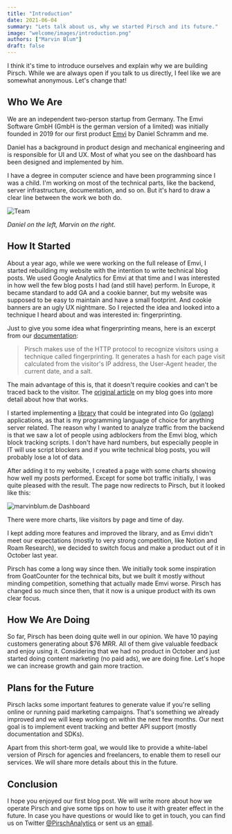 ```yaml
---
title: "Introduction"
date: 2021-06-04
summary: "Lets talk about us, why we started Pirsch and its future."
image: "welcome/images/introduction.png"
authors: ["Marvin Blum"]
draft: false
---
```


I think it's time to introduce ourselves and explain why we are building Pirsch. While we are always open if you talk to us directly, I feel like we are somewhat anonymous. Let's change that!

## Who We Are

We are an independent two-person startup from Germany. The Emvi Software GmbH (GmbH is the german version of a limited) was initially founded in 2019 for our first product [Emvi](https://emvi.com/) by Daniel Schramm and me.

Daniel has a background in product design and mechanical engineering and is responsible for UI and UX. Most of what you see on the dashboard has been designed and implemented by him.

I have a degree in computer science and have been programming since I was a child. I'm working on most of the technical parts, like the backend, server infrastructure, documentation, and so on. But it's hard to draw a clear line between the work we both do.

![Team](/blog/posts/introduction/team.png)

*Daniel on the left, Marvin on the right.*

## How It Started

About a year ago, while we were working on the full release of Emvi, I started rebuilding my website with the intention to write technical blog posts. We used Google Analytics for Emvi at that time and I was interested in how well the few blog posts I had (and still have) perform. In Europe, it became standard to add GA and a cookie banner, but my website was supposed to be easy to maintain and have a small footprint. And cookie banners are an ugly UX nightmare. So I rejected the idea and looked into a technique I heard about and was interested in: fingerprinting.

Just to give you some idea what fingerprinting means, here is an excerpt from our [documentation](https://docs.pirsch.io/):

> Pirsch makes use of the HTTP protocol to recognize visitors using a technique called fingerprinting. It generates a hash for each page visit calculated from the visitor's IP address, the User-Agent header, the current date, and a salt.

The main advantage of this is, that it doesn't require cookies and can't be traced back to the visitor. The [original article](https://marvinblum.de/blog/server-side-tracking-without-cookies-in-go-OxdzmGZ1Bl) on my blog goes into more detail about how that works.

I started implementing a [library](https://github.com/pirsch-analytics/pirsch) that could be integrated into Go ([golang](https://golang.org/)) applications, as that is my programming language of choice for anything server related. The reason why I wanted to analyze traffic from the backend is that we saw a lot of people using adblockers from the Emvi blog, which block tracking scripts. I don't have hard numbers, but especially people in IT will use script blockers and if you write technical blog posts, you will probably lose a lot of data.

After adding it to my website, I created a page with some charts showing how well my posts performed. Except for some bot traffic initially, I was quite pleased with the result. The page now redirects to Pirsch, but it looked like this:

![marvinblum.de Dashboard](/blog/posts/introduction/charts.png)

There were more charts, like visitors by page and time of day.

I kept adding more features and improved the library, and as Emvi didn't meet our expectations (mostly to very strong competition, like Notion and Roam Research), we decided to switch focus and make a product out of it in October last year.

Pirsch has come a long way since then. We initially took some inspiration from GoatCounter for the technical bits, but we built it mostly without minding competition, something that actually made Emvi worse. Pirsch has changed so much since then, that it now is a unique product with its own clear focus.

## How We Are Doing

So far, Pirsch has been doing quite well in our opinion. We have 10 paying customers generating about $76 MRR. All of them give valuable feedback and enjoy using it. Considering that we had no product in October and just started doing content marketing (no paid ads), we are doing fine. Let's hope we can increase growth and gain more traction.

## Plans for the Future

Pirsch lacks some important features to generate value if you're selling online or running paid marketing campaigns. That's something we already improved and we will keep working on within the next few months. Our next goal is to implement event tracking and better API support (mostly documentation and SDKs).

Apart from this short-term goal, we would like to provide a white-label version of Pirsch for agencies and freelancers, to enable them to resell our services. We will share more details about this in the future.

## Conclusion

I hope you enjoyed our first blog post. We will write more about how we operate Pirsch and give some tips on how to use it with greater effect in the future. In case you have questions or would like to get in touch, you can find us on Twitter [@PirschAnalytics](https://twitter.com/PirschAnalytics) or sent us an [email](mailto:contact@pirsch.io).
